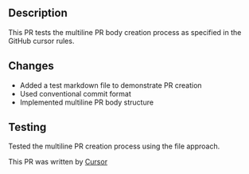 ## Description
This PR tests the multiline PR body creation process as specified in the GitHub cursor rules.

## Changes
- Added a test markdown file to demonstrate PR creation
- Used conventional commit format
- Implemented multiline PR body structure

## Testing
Tested the multiline PR creation process using the file approach.

This PR was written by [Cursor](https://cursor.com) 